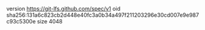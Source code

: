 version https://git-lfs.github.com/spec/v1
oid sha256:131a6c823cb2d448e40fc3a0b34a497f211203296e30cd007e9e987c93c5300e
size 4048
